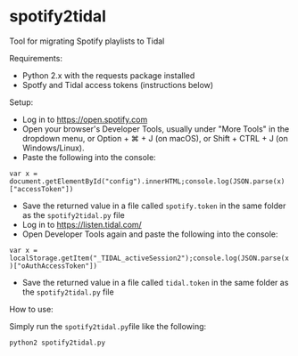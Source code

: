 # spotify2tidal
Tool for migrating Spotify playlists to Tidal

Requirements:
* Python 2.x with the requests package installed
* Spotfy and Tidal access tokens (instructions below)

Setup:
* Log in to https://open.spotify.com
* Open your browser's Developer Tools, usually under "More Tools" in the dropdown menu, or  Option + ⌘ + J (on macOS), or Shift + CTRL + J (on Windows/Linux).
* Paste the following into the console:

`var x = document.getElementById("config").innerHTML;console.log(JSON.parse(x)["accessToken"])`
* Save the returned value in a file called `spotify.token` in the same folder as the `spotify2tidal.py` file
* Log in to https://listen.tidal.com/
* Open Developer Tools again and paste the following into the console:

`var x = localStorage.getItem("_TIDAL_activeSession2");console.log(JSON.parse(x)["oAuthAccessToken"])`
* Save the returned value in a file called `tidal.token` in the same folder as the `spotify2tidal.py` file

How to use:

Simply run the `spotify2tidal.py`file like the following:

`python2 spotify2tidal.py`
